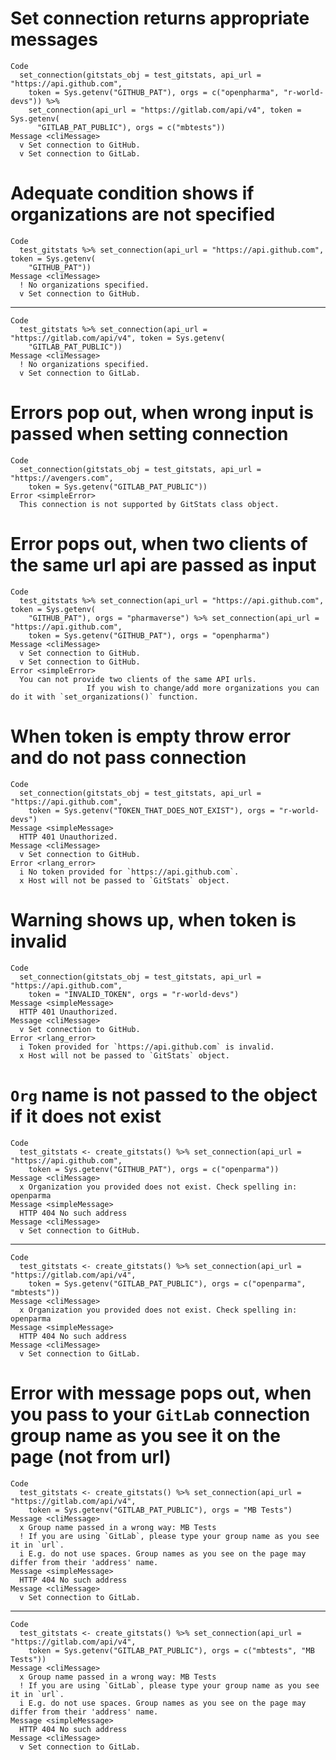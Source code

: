 # Set connection returns appropriate messages

    Code
      set_connection(gitstats_obj = test_gitstats, api_url = "https://api.github.com",
        token = Sys.getenv("GITHUB_PAT"), orgs = c("openpharma", "r-world-devs")) %>%
        set_connection(api_url = "https://gitlab.com/api/v4", token = Sys.getenv(
          "GITLAB_PAT_PUBLIC"), orgs = c("mbtests"))
    Message <cliMessage>
      v Set connection to GitHub.
      v Set connection to GitLab.

# Adequate condition shows if organizations are not specified

    Code
      test_gitstats %>% set_connection(api_url = "https://api.github.com", token = Sys.getenv(
        "GITHUB_PAT"))
    Message <cliMessage>
      ! No organizations specified.
      v Set connection to GitHub.

---

    Code
      test_gitstats %>% set_connection(api_url = "https://gitlab.com/api/v4", token = Sys.getenv(
        "GITLAB_PAT_PUBLIC"))
    Message <cliMessage>
      ! No organizations specified.
      v Set connection to GitLab.

# Errors pop out, when wrong input is passed when setting connection

    Code
      set_connection(gitstats_obj = test_gitstats, api_url = "https://avengers.com",
        token = Sys.getenv("GITLAB_PAT_PUBLIC"))
    Error <simpleError>
      This connection is not supported by GitStats class object.

# Error pops out, when two clients of the same url api are passed as input

    Code
      test_gitstats %>% set_connection(api_url = "https://api.github.com", token = Sys.getenv(
        "GITHUB_PAT"), orgs = "pharmaverse") %>% set_connection(api_url = "https://api.github.com",
        token = Sys.getenv("GITHUB_PAT"), orgs = "openpharma")
    Message <cliMessage>
      v Set connection to GitHub.
      v Set connection to GitHub.
    Error <simpleError>
      You can not provide two clients of the same API urls.
                     If you wish to change/add more organizations you can do it with `set_organizations()` function.

# When token is empty throw error and do not pass connection

    Code
      set_connection(gitstats_obj = test_gitstats, api_url = "https://api.github.com",
        token = Sys.getenv("TOKEN_THAT_DOES_NOT_EXIST"), orgs = "r-world-devs")
    Message <simpleMessage>
      HTTP 401 Unauthorized.
    Message <cliMessage>
      v Set connection to GitHub.
    Error <rlang_error>
      i No token provided for `https://api.github.com`.
      x Host will not be passed to `GitStats` object.

# Warning shows up, when token is invalid

    Code
      set_connection(gitstats_obj = test_gitstats, api_url = "https://api.github.com",
        token = "INVALID_TOKEN", orgs = "r-world-devs")
    Message <simpleMessage>
      HTTP 401 Unauthorized.
    Message <cliMessage>
      v Set connection to GitHub.
    Error <rlang_error>
      i Token provided for `https://api.github.com` is invalid.
      x Host will not be passed to `GitStats` object.

# `Org` name is not passed to the object if it does not exist

    Code
      test_gitstats <- create_gitstats() %>% set_connection(api_url = "https://api.github.com",
        token = Sys.getenv("GITHUB_PAT"), orgs = c("openparma"))
    Message <cliMessage>
      x Organization you provided does not exist. Check spelling in: openparma
    Message <simpleMessage>
      HTTP 404 No such address
    Message <cliMessage>
      v Set connection to GitHub.

---

    Code
      test_gitstats <- create_gitstats() %>% set_connection(api_url = "https://gitlab.com/api/v4",
        token = Sys.getenv("GITLAB_PAT_PUBLIC"), orgs = c("openparma", "mbtests"))
    Message <cliMessage>
      x Organization you provided does not exist. Check spelling in: openparma
    Message <simpleMessage>
      HTTP 404 No such address
    Message <cliMessage>
      v Set connection to GitLab.

# Error with message pops out, when you pass to your `GitLab` connection group name as you see it on the page (not from url)

    Code
      test_gitstats <- create_gitstats() %>% set_connection(api_url = "https://gitlab.com/api/v4",
        token = Sys.getenv("GITLAB_PAT_PUBLIC"), orgs = "MB Tests")
    Message <cliMessage>
      x Group name passed in a wrong way: MB Tests
      ! If you are using `GitLab`, please type your group name as you see it in `url`.
      i E.g. do not use spaces. Group names as you see on the page may differ from their 'address' name.
    Message <simpleMessage>
      HTTP 404 No such address
    Message <cliMessage>
      v Set connection to GitLab.

---

    Code
      test_gitstats <- create_gitstats() %>% set_connection(api_url = "https://gitlab.com/api/v4",
        token = Sys.getenv("GITLAB_PAT_PUBLIC"), orgs = c("mbtests", "MB Tests"))
    Message <cliMessage>
      x Group name passed in a wrong way: MB Tests
      ! If you are using `GitLab`, please type your group name as you see it in `url`.
      i E.g. do not use spaces. Group names as you see on the page may differ from their 'address' name.
    Message <simpleMessage>
      HTTP 404 No such address
    Message <cliMessage>
      v Set connection to GitLab.

